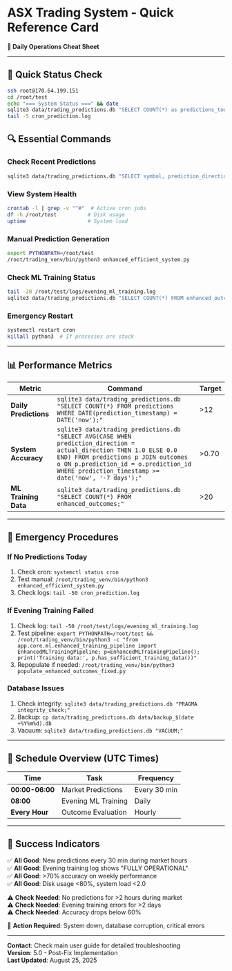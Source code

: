 # ASX Trading System - Quick Reference Card

**🚀 Daily Operations Cheat Sheet**

---

## 📱 Quick Status Check
```bash
ssh root@170.64.199.151
cd /root/test
echo "=== System Status ===" && date
sqlite3 data/trading_predictions.db "SELECT COUNT(*) as predictions_today FROM predictions WHERE DATE(prediction_timestamp) = DATE('now');"
tail -5 cron_prediction.log
```

## 🔍 Essential Commands

### Check Recent Predictions
```bash
sqlite3 data/trading_predictions.db "SELECT symbol, prediction_direction, confidence_score, prediction_timestamp FROM predictions ORDER BY prediction_timestamp DESC LIMIT 5;"
```

### View System Health
```bash
crontab -l | grep -v "^#"  # Active cron jobs
df -h /root/test          # Disk usage
uptime                    # System load
```

### Manual Prediction Generation
```bash
export PYTHONPATH=/root/test
/root/trading_venv/bin/python3 enhanced_efficient_system.py
```

### Check ML Training Status
```bash
tail -20 /root/test/logs/evening_ml_training.log
sqlite3 data/trading_predictions.db "SELECT COUNT(*) FROM enhanced_outcomes;"
```

### Emergency Restart
```bash
systemctl restart cron
killall python3  # If processes are stuck
```

---

## 📊 Performance Metrics

| Metric | Command | Target |
|--------|---------|--------|
| **Daily Predictions** | `sqlite3 data/trading_predictions.db "SELECT COUNT(*) FROM predictions WHERE DATE(prediction_timestamp) = DATE('now');"` | >12 |
| **System Accuracy** | `sqlite3 data/trading_predictions.db "SELECT AVG(CASE WHEN prediction_direction = actual_direction THEN 1.0 ELSE 0.0 END) FROM predictions p JOIN outcomes o ON p.prediction_id = o.prediction_id WHERE prediction_timestamp >= date('now', '-7 days');"` | >0.70 |
| **ML Training Data** | `sqlite3 data/trading_predictions.db "SELECT COUNT(*) FROM enhanced_outcomes;"` | >20 |

---

## 🚨 Emergency Procedures

### If No Predictions Today
1. Check cron: `systemctl status cron`
2. Test manual: `/root/trading_venv/bin/python3 enhanced_efficient_system.py`
3. Check logs: `tail -50 cron_prediction.log`

### If Evening Training Failed
1. Check log: `tail -50 /root/test/logs/evening_ml_training.log`
2. Test pipeline: `export PYTHONPATH=/root/test && /root/trading_venv/bin/python3 -c "from app.core.ml.enhanced_training_pipeline import EnhancedMLTrainingPipeline; p=EnhancedMLTrainingPipeline(); print('Training data:', p.has_sufficient_training_data())"`
3. Repopulate if needed: `/root/trading_venv/bin/python3 populate_enhanced_outcomes_fixed.py`

### Database Issues
1. Check integrity: `sqlite3 data/trading_predictions.db "PRAGMA integrity_check;"`
2. Backup: `cp data/trading_predictions.db data/backup_$(date +%Y%m%d).db`
3. Vacuum: `sqlite3 data/trading_predictions.db "VACUUM;"`

---

## 📅 Schedule Overview (UTC Times)

| Time | Task | Frequency |
|------|------|-----------|
| **00:00-06:00** | Market Predictions | Every 30 min |
| **08:00** | Evening ML Training | Daily |
| **Every Hour** | Outcome Evaluation | Hourly |

---

## 🎯 Success Indicators

✅ **All Good**: New predictions every 30 min during market hours  
✅ **All Good**: Evening training log shows "FULLY OPERATIONAL"  
✅ **All Good**: >70% accuracy on weekly performance  
✅ **All Good**: Disk usage <80%, system load <2.0  

⚠️ **Check Needed**: No predictions for >2 hours during market  
⚠️ **Check Needed**: Evening training errors for >2 days  
⚠️ **Check Needed**: Accuracy drops below 60%  

🚨 **Action Required**: System down, database corruption, critical errors  

---

**Contact**: Check main user guide for detailed troubleshooting  
**Version**: 5.0 - Post-Fix Implementation  
**Last Updated**: August 25, 2025
